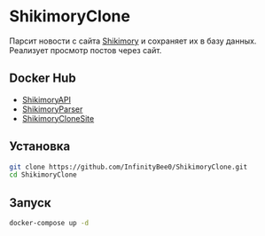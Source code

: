 # ShikimoryClone

Парсит новости с сайта [Shikimory](https://shikimori.one/forum/news) и сохраняет их в базу данных. Реализует просмотр постов через сайт.

## Docker Hub

- [ShikimoryAPI](https://hub.docker.com/r/infinitybee0/shikimory_api)
- [ShikimoryParser](https://hub.docker.com/r/infinitybee0/shikimory_parser)
- [ShikimoryCloneSite](https://hub.docker.com/r/infinitybee0/shikimory_clone_site)

## Установка

```bash
git clone https://github.com/InfinityBee0/ShikimoryClone.git
cd ShikimoryClone
```

## Запуск
```bash
docker-compose up -d
```
